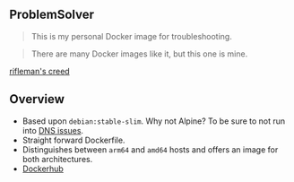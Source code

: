 ## ProblemSolver

> This is my personal Docker image for troubleshooting.

> There are many Docker images like it, but this one is mine.

[rifleman's creed](https://en.wikipedia.org/wiki/Rifleman%27s_Creed)

## Overview

- Based upon `debian:stable-slim`. Why not Alpine? To be sure to not run into [DNS issues](https://stackoverflow.com/a/65593511).
- Straight forward Dockerfile.
- Distinguishes between `arm64` and `amd64` hosts and offers an image for both architectures.
- [Dockerhub](https://hub.docker.com/r/allaman/problemsolver)
